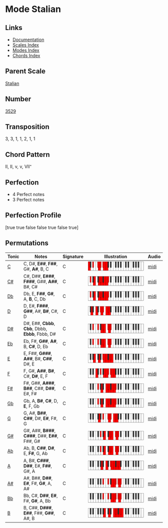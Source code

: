 # Mode Stalian

## Links

- [Documentation](README.md)
- [Scales Index](Scales.md)
- [Modes Index](Modes.md)
- [Chords Index](Chords.md)

## Parent Scale

[Stalian](ScaleStalian.md)

## Number

[3529](https://ianring.com/musictheory/scales/3529)

## Transposition

3, 3, 1, 1, 2, 1, 1

## Chord Pattern

II, II, v, v, VII⁺

## Perfection

- 4 Perfect notes
- 3 Perfect notes

## Perfection Profile

[true true false false true false true]

## Permutations

| Tonic | Notes | Signature | Illustration | Audio |
|-------|-------|-----------|--------------|-------|
| [C](ModeCNaturalStalian.md) | C, D#, **E##**, **F##**, G#, **A#**, B, C | C | ![CNaturalStalian](ModeCNaturalStalian.png) | [midi](https://github.com/edipermadi/music/blob/main/docs/ModeCNaturalStalian.mid?raw=true) |
| [C#](ModeCSharpStalian.md) | C#, D##, **E###**, **F###**, G##, **A##**, B#, C# | C | ![CSharpStalian](ModeCSharpStalian.png) | [midi](https://github.com/edipermadi/music/blob/main/docs/ModeCSharpStalian.mid?raw=true) |
| [Db](ModeDFlatStalian.md) | Db, E, **F##**, **G#**, A, **B**, C, Db | C | ![DFlatStalian](ModeDFlatStalian.png) | [midi](https://github.com/edipermadi/music/blob/main/docs/ModeDFlatStalian.mid?raw=true) |
| [D](ModeDNaturalStalian.md) | D, E#, **F###**, **G##**, A#, **B#**, C#, D | C | ![DNaturalStalian](ModeDNaturalStalian.png) | [midi](https://github.com/edipermadi/music/blob/main/docs/ModeDNaturalStalian.mid?raw=true) |
| [D#](ModeDSharpStalian.md) | D#, E##, **Cbbb**, **Cbb**, Dbbb, **Ebbb**, Fbbb, D# | C | ![DSharpStalian](ModeDSharpStalian.png) | [midi](https://github.com/edipermadi/music/blob/main/docs/ModeDSharpStalian.mid?raw=true) |
| [Eb](ModeEFlatStalian.md) | Eb, F#, **G##**, **A#**, B, **C#**, D, Eb | C | ![EFlatStalian](ModeEFlatStalian.png) | [midi](https://github.com/edipermadi/music/blob/main/docs/ModeEFlatStalian.mid?raw=true) |
| [E](ModeENaturalStalian.md) | E, F##, **G###**, **A##**, B#, **C##**, D#, E | C | ![ENaturalStalian](ModeENaturalStalian.png) | [midi](https://github.com/edipermadi/music/blob/main/docs/ModeENaturalStalian.mid?raw=true) |
| [F](ModeFNaturalStalian.md) | F, G#, **A##**, **B#**, C#, **D#**, E, F | C | ![FNaturalStalian](ModeFNaturalStalian.png) | [midi](https://github.com/edipermadi/music/blob/main/docs/ModeFNaturalStalian.mid?raw=true) |
| [F#](ModeFSharpStalian.md) | F#, G##, **A###**, **B##**, C##, **D##**, E#, F# | C | ![FSharpStalian](ModeFSharpStalian.png) | [midi](https://github.com/edipermadi/music/blob/main/docs/ModeFSharpStalian.mid?raw=true) |
| [Gb](ModeGFlatStalian.md) | Gb, A, **B#**, **C#**, D, **E**, F, Gb | C | ![GFlatStalian](ModeGFlatStalian.png) | [midi](https://github.com/edipermadi/music/blob/main/docs/ModeGFlatStalian.mid?raw=true) |
| [G](ModeGNaturalStalian.md) | G, A#, **B##**, **C##**, D#, **E#**, F#, G | C | ![GNaturalStalian](ModeGNaturalStalian.png) | [midi](https://github.com/edipermadi/music/blob/main/docs/ModeGNaturalStalian.mid?raw=true) |
| [G#](ModeGSharpStalian.md) | G#, A##, **B###**, **C###**, D##, **E##**, F##, G# | C | ![GSharpStalian](ModeGSharpStalian.png) | [midi](https://github.com/edipermadi/music/blob/main/docs/ModeGSharpStalian.mid?raw=true) |
| [Ab](ModeAFlatStalian.md) | Ab, B, **C##**, **D#**, E, **F#**, G, Ab | C | ![AFlatStalian](ModeAFlatStalian.png) | [midi](https://github.com/edipermadi/music/blob/main/docs/ModeAFlatStalian.mid?raw=true) |
| [A](ModeANaturalStalian.md) | A, B#, **C###**, **D##**, E#, **F##**, G#, A | C | ![ANaturalStalian](ModeANaturalStalian.png) | [midi](https://github.com/edipermadi/music/blob/main/docs/ModeANaturalStalian.mid?raw=true) |
| [A#](ModeASharpStalian.md) | A#, B##, **D##**, **E#**, F#, **G#**, A, A# | C | ![ASharpStalian](ModeASharpStalian.png) | [midi](https://github.com/edipermadi/music/blob/main/docs/ModeASharpStalian.mid?raw=true) |
| [Bb](ModeBFlatStalian.md) | Bb, C#, **D##**, **E#**, F#, **G#**, A, Bb | C | ![BFlatStalian](ModeBFlatStalian.png) | [midi](https://github.com/edipermadi/music/blob/main/docs/ModeBFlatStalian.mid?raw=true) |
| [B](ModeBNaturalStalian.md) | B, C##, **D###**, **E##**, F##, **G##**, A#, B | C | ![BNaturalStalian](ModeBNaturalStalian.png) | [midi](https://github.com/edipermadi/music/blob/main/docs/ModeBNaturalStalian.mid?raw=true) |
